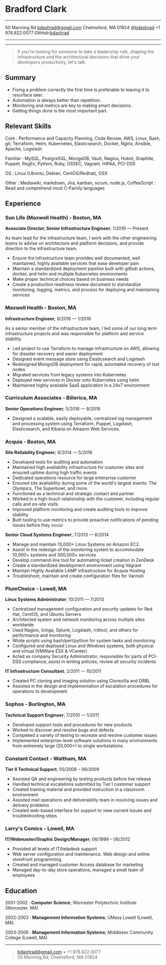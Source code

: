 Bradford Clark
==============

---------------------             ----------------------------------------------
50 Manning Rd                                               <bdashrad@gmail.com>
Chelmsford, MA 01824                    @[bdashrad](http://twitter.com/bdashrad)
+1 978.822.0077                    GitHub:[bdashrad](http://github.com/bdashrad)
---------------------             ----------------------------------------------

---

> If you're looking for someone to take a leadership role, shaping the
> infrastructure and the architectural decisions that drive your developers
> productivity, let's talk.

Summary
-------

* Fixing a problem correctly the first time is preferable to leaving it to
  resurface later.
* Automation is always better than repetition.
* Monitoring and metrics are key to making smart decisions.
* Getting things done is the most important part.

Relevant Skills
---------------

Core
:   Performance and Capacity Planning, Code Review, AWS, Linux, Bash, git,
    Terraform, Helm, Kubernetes, Elasticsearch, Docker, Nginx, Ansible, Apache,
    Logstash

Familiar
:   MySQL, PostgreSQL, MongoDB, Vault, Nagios, Hubot, Graphite, Puppet,
    RegEx, Python, Ruby, OSSEC, Vagrant, HIPAA, PCI-DSS

OS
:   Linux (Ubuntu, Debian, CentOS/Redhat), OSX

Other
:   Mediawiki, markdown, Jira, kanban, scrum, node.js, CoffeeScript
:   Read and comprehend most C-Family languages

Experience
----------

### Sun Life (Maxwell Health) - Boston, MA
**Associate Director, Senior Infrastructure Engineer**; 1/2019 — Present

As team lead for the infrastructure team, I work with the other engineering
teams to advise on architecture and platform decisions, and provide direction
to the infrastructure team.

  * Ensure the infrastructure team provides well documented, well maintained,
    highly available services that ease developer pain
  * Maintain a standardized deployment pipeline built with github actions,
    docker, and helm and multiple Kubernetes environments
  * Make proper technical choices based on business needs
  * Create a production readiness review document to standardize monitoring,
    logging, metrics, and process for deploying and maintaining services

### Maxwell Health - Boston, MA
**Infrastructure Engineer**; 8/2016 — 1/2019

As a senior member of the infrastructure team, I led some of our long term
infrastructure projects and was responsible for platform and service stability.

  * Led project to use Terraform to manage infrastructure on AWS, allowing
    for disaster recovery and easier deployment
  * Designed event message store using Elasticsearch and Logstash
  * Redesigned MongoDB deployment for rapid, automated recovery of lost nodes
  * Migrated services from legacy systems into Kubernetes
  * Deployed new services in Docker onto Kubernetes using helm
  * Maintained highly available SaaS application in a 24x7 environment

### Curriculum Associates - Billerica, MA
**Senior Operations Engineer**; 5/2016 — 8/2016

  * Designed a scalable, easily deployable, centralized log management and
    processing system using Terraform, Puppet, Logstash, Elasticsearch, and
    Kibana on Amazon Web Services.

### Acquia - Boston, MA
**Site Reliability Engineer**; 8/2014 — 5/2016

  * Developed tools for auditing and automation
  * Maintained high availability infrastructure for customer sites and ensured
    uptime during high traffic events
  * Dedicated operations resource for large enterprise customer
  * Ensured site availability during some of the world's largest events: The
    Olympics, The Superbowl, and more.
  * Functioned as a technical and strategic contact and partner
  * Worked in a high-touch relationship with the customer, including regular
    calls and on-site visits
  * Improved platform monitoring and create auditing tools to improve stability
  * Built tooling to use metrics to provide proactive notifications of pending
    issues before they occur

**Senior Cloud Systems Engineer**; 7/2013 — 8/2014

  * Manage and maintain 13,000+ Linux Systems on Amazon EC2.
  * Assist in the redesign of the monitoring system to accommodate 10,000+
    systems and 300,000+ services
  * Develop command-line tool for automating ticket creation in ZenDesk
  * Create a standardized development environment using Vagrant
  * Maintain Highly Available LAMP infrastructure for Acquia Hosting
  * Troubleshoot, maintain and create configuration files for Varnish

### PlumChoice - Lowell, MA
**Linux Systems Administrator**; 10/2011 — 7/2013

  * Centralized management configuration and security updates for Red Hat,
    CentOS, and Ubuntu Servers
  * Architected system and network monitoring across multiple sites worldwide
  * Used Nagios, Icinga, Splunk, Logstash, rrdtool, and others for
    performance and monitoring
  * Wrote scripts using bash/perl/python for system tasks and monitoring
  * Configured and deployed Linux and Windows systems, both physical and
    virtual (VMWare ESX & VCenter)
  * Acted as company Security Administrator, responsible for parts of PCI-DSS
    compliance, assist in writing policies, review all security incidents

**IT Infrastructure Consultant**; 2/2011 — 10/2011

  * Created PC cloning and imaging solution using Clonezilla and DRBL
  * Assisted in the design and implementation of escalation procedures for
    operations to development

### Sophos - Burlington, MA
**Technical Support Engineer**; 7/2010 — 1/2011

  * Developed support tools and procedures for new products
  * Worked to discover and resolve bugs and defects
  * Completed a variety of testing to recreate and resolve customer issues
  * Implemented enterprise-level software solutions in many environments from
    extremely large (20,000+) to single workstations.

### Constant Contact - Waltham, MA
**Tier II Technical Support**; 05/2008 – 06/2009

  * Assisted QA and engineering by testing products before live release
  * Handled technical escalations submitted by Tier I customer support
  * Created training material and provided instruction in a classroom environment
  * Assisted mail operations and deliverability team in resolving issues and
    delivery problems
  * Created web-based interface for support to view current issues and
    troubleshooting steps

### Larry's Comics - Lowell, MA
**IT/Webmaster/Graphic Design/Manager**; 06/1999 – 06/2012

  * Provided all levels of IT/helpdesk support
  * Web server configuration and maintenance. Web design and online storefront
    programming.
  * Created and managed customer Access database for marketing
  * Managed day-to-day store operations, managed a small team of employees


Education
---------

2001-2002
:   **Computer Science**; Worcester Polytechnic Institute (Worcester, MA)

2002-2003
:   **Management Information Systems**; UMass Lowell (Lowell, MA)

2003-2006
:   **Management Information Systems**; Middlesex Community College (Lowell, MA)

----

> <bdashrad@gmail.com> • +1 978.822.0077 \
> 50 Manning Rd, Chelmsford, MA 01824
